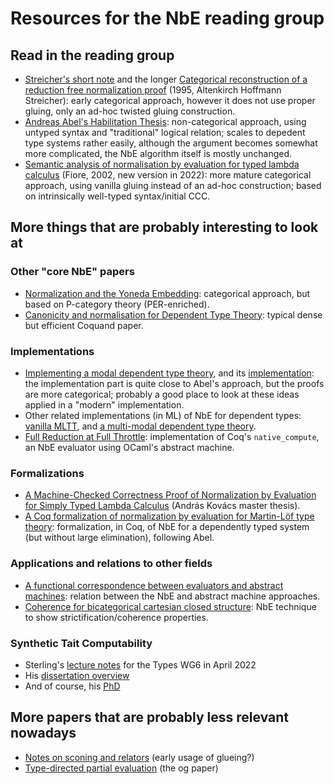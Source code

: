 # Resources for the NbE reading group

## Read in the reading group

- [Streicher's short note](https://www2.mathematik.tu-darmstadt.de/~streicher/snbe.pdf) and the longer [Categorical reconstruction of a reduction free normalization proof](https://www.tcs.ifi.lmu.de/mitarbeiter/martin-hofmann/pdfs/categoricalreconstruction.pdf) (1995, Altenkirch Hoffmann Streicher): early categorical approach, however it does not use proper gluing, only an ad-hoc twisted gluing construction.
- [Andreas Abel's Habilitation Thesis](https://www.cse.chalmers.se/~abela/publications.html#habil): non-categorical approach, using untyped syntax and "traditional" logical relation; scales to depedent type systems rather easily, although the argument becomes somewhat more complicated, the NbE algorithm itself is mostly unchanged.
- [Semantic analysis of normalisation by evaluation for typed lambda calculus](https://www.cambridge.org/core/journals/mathematical-structures-in-computer-science/article/semantic-analysis-of-normalisation-by-evaluation-for-typed-lambda-calculus/E3727362B3E059149680CC3482FFDCFC) (Fiore, 2002, new version in 2022): more mature categorical approach, using vanilla gluing instead of an ad-hoc construction; based on intrinsically well-typed syntax/initial CCC.

## More things that are probably interesting to look at

### Other "core NbE" papers

- [Normalization and the Yoneda Embedding](https://www.cambridge.org/core/services/aop-cambridge-core/content/view/52CC6B0D0961F134ABF28BF6A824D45B/S0960129597002508a.pdf/normalization-and-the-yoneda-embedding.pdf): categorical approach, but based on P-category theory (PER-enriched).
- [Canonicity and normalisation for Dependent Type Theory](https://arxiv.org/abs/1810.09367): typical dense but efficient Coquand paper.

### Implementations

- [Implementing a modal dependent type theory](https://dl.acm.org/doi/abs/10.1145/3341711), and its [implementation](https://github.com/jozefg/blott): the implementation part is quite close to Abel's approach, but the proofs are more categorical; probably a good place to look at these ideas applied in a "modern" implementation.
- Other related implementations (in ML) of NbE for dependent types: [vanilla MLTT](https://github.com/jozefg/nbe-for-mltt), and [a multi-modal dependent type theory](https://github.com/logsem/mitten_preorder).
- [Full Reduction at Full Throttle](https://link.springer.com/chapter/10.1007/978-3-642-25379-9_26): implementation of Coq's `native_compute`, an NbE evaluator using OCaml's abstract machine.

### Formalizations

- [A Machine-Checked Correctness Proof of Normalization by Evaluation for Simply Typed Lambda Calculus](https://andraskovacs.github.io/pdfs/mscthesis.pdf) (András Kovács master thesis).
- [A Coq formalization of normalization by evaluation for Martin-Löf type theory](https://dl.acm.org/doi/abs/10.1145/3167091): formalization, in Coq, of NbE for a dependently typed system (but without large elimination), following Abel.

### Applications and relations to other fields

- [A functional correspondence between evaluators and abstract machines](https://dl.acm.org/doi/abs/10.1145/888251.888254): relation between the NbE and abstract machine approaches.
- [Coherence for bicategorical cartesian closed structure](https://www.cambridge.org/core/journals/mathematical-structures-in-computer-science/article/coherence-for-bicategorical-cartesian-closed-structure/9AF32A2CDBDD01A5FB01D9D6DDCD80F0): NbE technique to show strictification/coherence properties.

### Synthetic Tait Computability

- Sterling's [lecture notes](https://www.jonmsterling.com/papers/sterling-2022-naive.pdf) for the Types WG6 in April 2022
- His [dissertation overview](https://www.jonmsterling.com/forest/trees/jms-000q/)
- And of course, his [PhD](https://www.jonmsterling.com/bibliography.html#dissertations)

## More papers that are probably less relevant nowadays

- [Notes on sconing and relators](https://link.springer.com/chapter/10.1007/3-540-56992-8_21) (early usage of glueing?)
- [Type-directed partial evaluation](https://dl.acm.org/doi/abs/10.1145/237721.237784) (the og paper)
